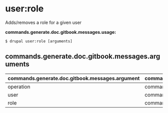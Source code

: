 # user:role
Adds/removes a role for a given user

**commands.generate.doc.gitbook.messages.usage:**
```
$ drupal user:role [arguments]
```

## commands.generate.doc.gitbook.messages.arguments
commands.generate.doc.gitbook.messages.argument | commands.generate.doc.gitbook.messages.details
---------|-------------
operation | commands.user.role.operation
user | commands.user.role.user
role | commands.user.role.role
